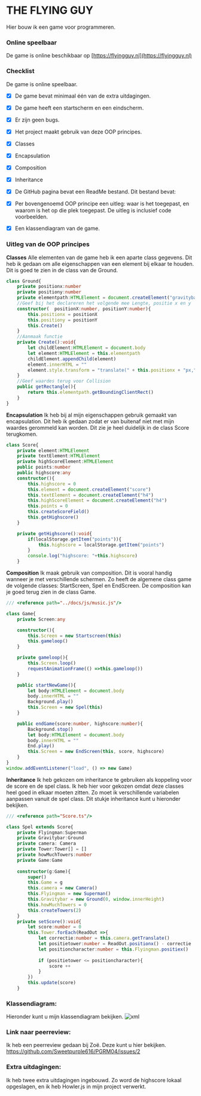# THE FLYING GUY
Hier bouw ik een game voor programmeren.

### Online speelbaar
De game is online beschikbaar op [https://flyingguy.nl](https://flyingguy.nl)
### Checklist
De game is online speelbaar.

- [x]   De game bevat minimaal één van de extra uitdagingen.
- [x]   De game heeft een startscherm en een eindscherm.
- [x]   Er zijn geen bugs.

- [x]   Het project maakt gebruik van deze OOP principes.
- [x]  Classes
- [x]   Encapsulation
- [x]   Composition
- [x]   Inheritance

- [x]   De GitHub pagina bevat een ReadMe bestand. Dit bestand bevat:
- [x]   Per bovengenoemd OOP principe een uitleg: waar is het toegepast, en waarom is het op die plek toegepast. De uitleg is inclusief code voorbeelden.
- [x]   Een klassendiagram van de game.

### Uitleg van de OOP principes
**Classes**
Alle elementen van de game heb ik een aparte class gegevens. Dit heb ik gedaan om alle eigenschappen van een element bij elkaar te houden. Dit is goed te zien in de class van de Ground.
```typescript
class Ground{
    private positionx:number
    private positiony:number
    private elementpath:HTMLElement = document.createElement("gravitybar")
    //Geef bij het declareren het volgende mee Lengte, positie x en y
    constructor(  positionX:number, positionY:number){
        this.positionx = positionX
        this.positiony = positionY
        this.Create()
    }
    //Aanmaak functie
    private Create():void{
        let childElement:HTMLElement = document.body
        let element:HTMLElement = this.elementpath
        childElement.appendChild(element)
        element.innerHTML = ""
        element.style.transform = "translate(" + this.positionx + "px," + this.positiony + "px)"
    }
    //Geef waardes terug voor Collision
    public getRectangle(){
        return this.elementpath.getBoundingClientRect()
    }
}
```

**Encapsulation**
Ik heb bij al mijn eigenschappen gebruik gemaakt van encapsulation. Dit heb ik gedaan zodat er van buitenaf niet met mijn waardes gerommeld kan worden. Dit zie je heel duidelijk in de class Score terugkomen.
```typescript
class Score{
    private element:HTMLElement
    private textElement:HTMLElement
    private highScoreElement:HTMLElement
    public points:number
    public highscore:any
    constructor(){
        this.highscore = 0
        this.element = document.createElement("score")
        this.textElement = document.createElement("h4")
        this.highScoreElement = document.createElement("h4")
        this.points = 0
        this.createScoreField()
        this.getHighscore()
    }

    private getHighscore():void{
        if(localStorage.getItem("points")){
            this.highscore = localStorage.getItem("points")
        }
        console.log("highscore: "+this.highscore)
    }

```

**Composition**
Ik maak gebruik van composition. Dit is vooral handig wanneer je met verschillende schermen. Zo heeft de algemene class game de volgende classes: StartScreen, Spel en EndScreen. De composition kan je goed terug zien in de class Game.
```typescript
/// <reference path="../docs/js/music.js"/>

class Game{
    private Screen:any

    constructor(){
        this.Screen = new Startscreen(this)
        this.gameloop()
    }

    private gameloop(){
        this.Screen.loop()
        requestAnimationFrame(() =>this.gameloop())
    }

    public startNewGame(){
        let body:HTMLElement = document.body
        body.innerHTML = ""
        Background.play()
        this.Screen = new Spel(this)
    }

    public endGame(score:number, highscore:number){
        Background.stop()
        let body:HTMLElement = document.body
        body.innerHTML = ""
        End.play()
        this.Screen = new EndScreen(this, score, highscore)
    }
}
window.addEventListener("load", () => new Game)
```

**Inheritance**
Ik heb gekozen om inheritance te gebruiken als koppeling voor de score en de spel class. Ik heb hier voor gekozen omdat deze classes heel goed in elkaar moeten zitten. Zo moet ik verschillende variabelen aanpassen vanuit de spel class. Dit stukje inheritance kunt u hieronder bekijken.
```typescript
/// <reference path="Score.ts"/>

class Spel extends Score{
    private Flyingman:Superman
    private Gravitybar:Ground
    private camera: Camera
    private Tower:Tower[] = []
    private howMuchTowers:number
    private Game:Game
    
    constructor(g:Game){
        super()
        this.Game = g
        this.camera = new Camera()
        this.Flyingman = new Superman()
        this.Gravitybar = new Ground(0, window.innerHeight)
        this.howMuchTowers = 0
        this.createTowers(2)
    }
    private setScore():void{
        let score:number = 0
        this.Tower.forEach(ReadOut =>{
            let correctie:number = this.camera.getTranslate()
            let positietower:number = ReadOut.positionx() - correctie
            let positioncharacter:number = this.Flyingman.positiex()
            
            if (positietower <= positioncharacter){
                score ++
            }
        })
        this.update(score)
    }
```

### Klassendiagram:
Hieronder kunt u mijn klassendiagram bekijken.
![xml](https://user-images.githubusercontent.com/32259558/41554721-ff8ee0c6-7335-11e8-94a3-84a3dc71b00d.png)

### Link naar peerreview:
Ik heb een peerreview gedaan bij Zoë. Deze kunt u hier bekijken. https://github.com/Sweetpurple616/PGRM04/issues/2

### Extra uitdagingen:
Ik heb twee extra uitdagingen ingebouwd. Zo word de highscore lokaal opgeslagen, en ik heb Howler.js in mijn project verwerkt.